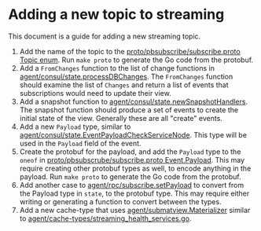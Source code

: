 
# Adding a new topic to streaming

This document is a guide for adding a new streaming topic.

1. Add the name of the topic to the [proto/pbsubscribe/subscribe.proto Topic enum][1].
   Run `make proto` to generate the Go code from the protobuf.
2. Add a `FromChanges` function to the list of change functions in
   [agent/consul/state.processDBChanges][2]. The `FromChanges` function should examine the
   list of `Changes` and return a list of events that subscriptions would need to update
   their view.
3. Add a snapshot function to [agent/consul/state.newSnapshotHandlers][3]. The snapshot
   function should produce a set of events to create the initial state of the view.
   Generally these are all "create" events.
4. Add a new `Payload` type, similar to [agent/consul/state.EventPayloadCheckServiceNode][6].
   This type will be used in the `Payload` field of the event.
5. Create the protobuf for the payload, and add the `Payload` type to the `oneof` in
   [proto/pbsubscrube/subscribe.proto Event.Payload][7]. This may require creating other
   protobuf types as well, to encode anything in the payload. Run `make proto` to generate
   the Go code from the protobuf.
6. Add another case to [agent/rpc/subscribe.setPayload][8] to convert from the Payload
   type in `state`, to the protobuf type. This may require either writing or generating a
   function to convert between the types.
7. Add a new cache-type that uses [agent/submatview.Materializer][4] similar to
   [agent/cache-types/streaming_health_services.go][5].


[1]: https://github.com/shulutkov/yellow-pages/blob/v1.9.4/proto/pbsubscribe/subscribe.proto#L37-L45
[2]: https://github.com/shulutkov/yellow-pages/blob/v1.9.4/agent/consul/state/memdb.go#L188-L192
[3]: https://github.com/shulutkov/yellow-pages/blob/v1.9.4/agent/consul/state/memdb.go#L205-L209
[4]: https://github.com/shulutkov/yellow-pages/blob/v1.9.4/agent/submatview/materializer.go#L76
[5]: https://github.com/shulutkov/yellow-pages/blob/v1.9.4/agent/cache-types/streaming_health_services.go
[6]: https://github.com/shulutkov/yellow-pages/blob/v1.9.4/agent/consul/state/catalog_events.go#L12-L46
[7]: https://github.com/shulutkov/yellow-pages/blob/v1.9.4/proto/pbsubscribe/subscribe.proto#L95-L117
[8]: https://github.com/shulutkov/yellow-pages/blob/v1.9.4/agent/rpc/subscribe/subscribe.go#L161-L168
